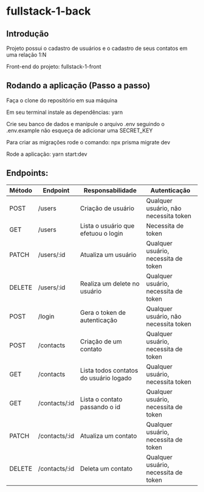 # fullstack-1-back

## Introdução
Projeto possui o cadastro de usuários e o cadastro de seus contatos em uma relação 1:N

Front-end do projeto: fullstack-1-front

## Rodando a aplicação (Passo a passo)
Faça o clone do repositório em sua máquina

Em seu terminal instale as dependências: yarn

Crie seu banco de dados e manipule o arquivo .env seguindo o .env.example não esqueça de adicionar uma SECRET_KEY

Para criar as migrações rode o comando: npx prisma migrate dev

Rode a aplicação: yarn start:dev

## Endpoints:

| Método | Endpoint                   | Responsabilidade                                  | Autenticação                           |
| ------ | -------------------------- | ------------------------------------------------- | -------------------------------------- |
| POST   | /users                     | Criação de usuário                                | Qualquer usuário, não necessita token  |
| GET    | /users                     | Lista o usuário que efetuou o login               | Necessita de token                     |
| PATCH  | /users/:id                 | Atualiza um usuário                               | Qualquer usuário, necessita de token   |
| DELETE | /users/:id                 | Realiza um delete no usuário                      | Qualquer usuário, necessita de token   |
| POST   | /login                     | Gera o token de autenticação                      | Qualquer usuário, não necessita token  |
| POST   | /contacts                  | Criação de um contato                             | Qualquer usuário, necessita de token   |
| GET    | /contacts                  | Lista todos contatos do usuário logado            | Qualquer usuário, necessita token      |
| GET    | /contacts/:id              | Lista o contato passando o id                     | Qualquer usuário, necessita de token   |
| PATCH  | /contacts/:id              | Atualiza um contato                               | Qualquer usuário, necessita de token   |
| DELETE | /contacts/:id              | Deleta um contato                                 | Qualquer usuário, necessita de token   |
